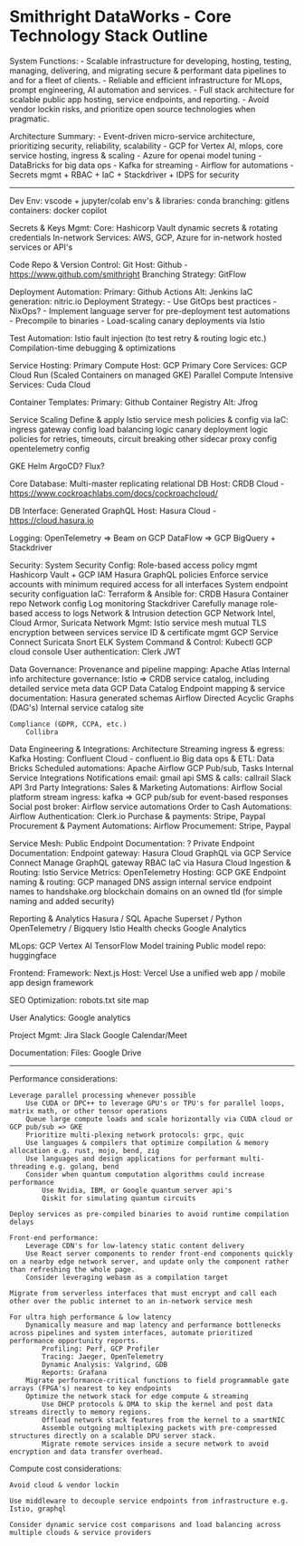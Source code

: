 # Smithright DataWorks - Core Technology Stack Outline

System Functions:
    - Scalable infrastructure for developing, hosting, testing, managing, delivering, and migrating secure & performant data pipelines to and for a fleet of clients.
    - Reliable and efficient infrastructure for MLops, prompt engineering, AI automation and services.
    - Full stack architecture for scalable public app hosting, service endpoints, and reporting.
    - Avoid vendor lockin risks, and prioritize open source technologies when pragmatic.

Architecture Summary:
    - Event-driven micro-service architecture, prioritizing security, reliability, scalability
    - GCP for Vertex AI, mlops, core service hosting, ingress & scaling
        - Azure for openai model tuning
    - DataBricks for big data ops
    - Kafka for streaming
    - Airflow for automations
    - Secrets mgmt + RBAC + IaC + Stackdriver + IDPS for security

---

Dev Env:
    vscode + jupyter/colab
        env's & libraries: conda
        branching: gitlens
        containers: docker
        copilot

Secrets & Keys Mgmt:
    Core: Hashicorp Vault
        dynamic secrets & rotating credentials
    In-network Services: AWS, GCP, Azure for in-network hosted services or API's

Code Repo & Version Control: Git
    Host: Github - https://www.github.com/smithright
    Branching Strategy: GitFlow

Deployment Automation:
    Primary: Github Actions
    Alt: Jenkins
    IaC generation: nitric.io
    Deployment Strategy:
        - Use GitOps best practices 
        - NixOps?
        - Implement language server for pre-deployment test automations 
        - Precompile to binaries
        - Load-scaling canary deployments via Istio

Test Automation:
    Istio fault injection (to test retry & routing logic etc.)
    Compilation-time debugging & optimizations


Service Hosting:
    Primary Compute Host: GCP
        Primary Core Services: GCP Cloud Run (Scaled Containers on managed GKE)
    Parallel Compute Intensive Services: Cuda Cloud

Container Templates: 
    Primary: Github Container Registry
    Alt: Jfrog

Service Scaling
    Define & apply Istio service mesh policies & config via IaC:
        ingress gateway config
        load balancing logic
        canary deployment logic
        policies for retries, timeouts, circuit breaking
        other sidecar proxy config
        opentelemetry config


GKE
    Helm
    ArgoCD?
    Flux?

Core Database: Multi-master replicating relational DB
    Host: CRDB Cloud - https://www.cockroachlabs.com/docs/cockroachcloud/

DB Interface: Generated GraphQL
    Host: Hasura Cloud - https://cloud.hasura.io

Logging:
    OpenTelemetry => Beam on GCP DataFlow => GCP BigQuery + Stackdriver

Security:
    System Security Config:
        Role-based access policy mgmt
            Hashicorp Vault + GCP IAM
            Hasura GraphQL policies
            Enforce service accounts with minimum required access for all interfaces
        System endpoint security configuation
            IaC: Terraform & Ansible
                for:
                    CRDB
                    Hasura
                    Container repo
                        Network config
        Log monitoring
            Stackdriver
            Carefully manage role-based access to logs
        Network & Intrusion detection 
            GCP Network Intel, Cloud Armor, Suricata
    Network Mgmt: 
        Istio service mesh
            mutual TLS encryption between services
            service ID & certificate mgmt 
        GCP Service Connect
        Suricata
        Snort
        ELK
    System Command & Control: 
        Kubectl
        GCP cloud console
    User authentication:
        Clerk
        JWT

Data Governance:
    Provenance and pipeline mapping: 
        Apache Atlas
    Internal info architecture governance: 
        Istio => CRDB service catalog, including detailed service meta data
        GCP Data Catalog
    Endpoint mapping & service documentation: 
        Hasura generated schemas
        Airflow Directed Acyclic Graphs (DAG's)
        Internal service catalog site

    Compliance (GDPR, CCPA, etc.)
        Collibra





Data Engineering & Integrations:
    Architecture
        Streaming ingress & egress:
            Kafka
                Hosting: Confluent Cloud - confluent.io
        Big data ops & ETL:
            Data Bricks
        Scheduled automations:
            Apache Airflow
            GCP Pub/sub, Tasks
    Internal Service Integrations
        Notifications
            email: gmail api
            SMS & calls: callrail
            Slack API
    3rd Party Integrations:
        Sales & Marketing Automations: Airflow
            Social platform stream ingress: 
                kafka => GCP pub/sub for event-based responses
            Social post broker: Airflow service automations
        Order to Cash Automations: Airflow
            Authentication: Clerk.io
            Purchase & payments: Stripe, Paypal 
        Procurement & Payment Automations: Airflow
            Procumement: Stripe, Paypal 






Service Mesh:
    Public Endpoint Documentation: ?
    Private Endpoint Documentation: 
    Endpoint gateway: Hasura Cloud GraphQL via GCP Service Connect
        Manage GraphQL gateway RBAC IaC via Hasura Cloud
    Ingestion & Routing: Istio
        Service Metrics: OpenTelemetry
        Hosting: GCP GKE
    Endpoint naming & routing:
        GCP managed DNS
        assign internal service endpoint names to handshake.org blockchain domains on an owned tld (for simple naming and added security)

Reporting & Analytics
    Hasura / SQL
    Apache Superset / Python
    OpenTelemetry / Bigquery
        Istio Health checks
    Google Analytics

MLops:
    GCP Vertex AI
        TensorFlow
        Model training
    Public model repo: huggingface

Frontend:
    Framework: Next.js
    Host: Vercel
    Use a unified web app / mobile app design framework

SEO Optimization:
    robots.txt
    site map

User Analytics:
    Google analytics

Project Mgmt:
    Jira
    Slack
    Google Calendar/Meet

Documentation:
    Files: Google Drive

---

Performance considerations:

    Leverage parallel processing whenever possible
        Use CUDA or DPC++ to leverage GPU's or TPU's for parallel loops, matrix math, or other tensor operations 
        Queue large compute loads and scale horizontally via CUDA cloud or GCP pub/sub => GKE
        Prioritize multi-plexing network protocols: grpc, quic
        Use languages & compilers that optimize compilation & memory allocation e.g. rust, mojo, bend, zig
        Use languages and design applications for performant multi-threading e.g. golang, bend
        Consider when quantum computation algorithms could increase performance
            Use Nvidia, IBM, or Google quantum server api's
            Qiskit for simulating quantum circuits

    Deploy services as pre-compiled binaries to avoid runtime compilation delays

    Front-end performance:
        Leverage CDN's for low-latency static content delivery
        Use React server components to render front-end components quickly on a nearby edge network server, and update only the component rather than refreshing the whole page.
        Consider leveraging webasm as a compilation target

    Migrate from serverless interfaces that must encrypt and call each other over the public internet to an in-network service mesh 

    For ultra high performance & low latency
        Dynamically measure and map latency and performance bottlenecks across pipelines and system interfaces, automate prioritized performance opportunity reports.
            Profiling: Perf, GCP Profiler
            Tracing: Jaeger, OpenTelemetry
            Dynamic Analysis: Valgrind, GDB
            Reports: Grafana
        Migrate performance-critical functions to field programmable gate arrays (FPGA's) nearest to key endpoints
        Optimize the network stack for edge compute & streaming
            Use DHCP protocols & DMA to skip the kernel and post data streams directly to memory regions.
            Offload network stack features from the kernel to a smartNIC
            Assemble outgoing multiplexing packets with pre-compressed structures directly on a scalable DPU server stack.
            Migrate remote services inside a secure network to avoid encryption and data transfer overhead.

Compute cost considerations:

    Avoid cloud & vendor lockin

    Use middleware to decouple service endpoints from infrastructure e.g. Istio, graphql

    Consider dynamic service cost comparisons and load balancing across multiple clouds & service providers